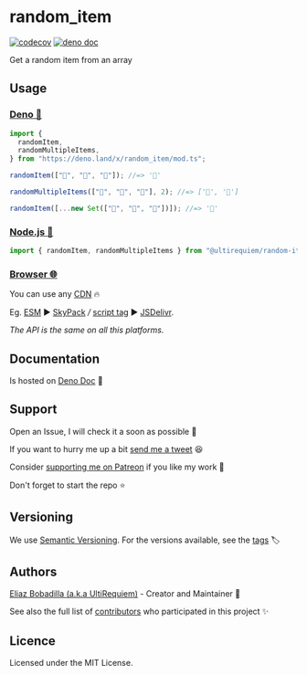 # random_item

[![codecov](https://codecov.io/gh/ultirequiem/random_item/branch/main/graph/badge.svg)](https://codecov.io/gh/ultirequiem/random_item)
[![deno doc](https://doc.deno.land/badge.svg)](https://doc.deno.land/https/deno.land/x/random_item/mod.ts)

Get a random item from an array

## Usage

### [Deno 🦕](https://deno.land/x/random_item)

```typescript
import {
  randomItem,
  randomMultipleItems,
} from "https://deno.land/x/random_item/mod.ts";

randomItem(["🐴", "🦄", "🌈"]); //=> '🦄'

randomMultipleItems(["🐴", "🦄", "🌈"], 2); //=> ['🌈', '🦄']

randomItem([...new Set(["🐴", "🦄", "🌈"])]); //=> '🌈'
```

### [Node.js 🦖](https://npmjs.com/package/@ultirequiem/random-item)

```ts
import { randomItem, randomMultipleItems } from "@ultirequiem/random-item";
```

### [Browser 🌐](https://developer.mozilla.org/en-US/docs/Glossary/Browser)

You can use any [CDN](https://en.wikipedia.org/wiki/Content_delivery_network) 🔥

Eg. [ESM](https://developer.mozilla.org/en-US/docs/Web/JavaScript/Guide/Modules)
▶ [SkyPack](https://cdn.skypack.dev/@ultirequiem/random-item) _/_
[script tag](https://developer.mozilla.org/en-US/docs/Web/HTML/Element/script) ▶
[JSDelivr](https://cdn.jsdelivr.net/npm/@ultirequiem/random-item).

_The API is the same on all this platforms._

## Documentation

Is hosted on
[Deno Doc](https://doc.deno.land/https://deno.land/x/random_item/mod.ts) 📄

## Support

Open an Issue, I will check it a soon as possible 👀

If you want to hurry me up a bit
[send me a tweet](https://twitter.com/UltiRequiem) 😆

Consider [supporting me on Patreon](https://patreon.com/UltiRequiem) if you like
my work 🚀

Don't forget to start the repo ⭐

## Versioning

We use [Semantic Versioning](http://semver.org). For the versions available,
see the [tags](https://github.com/UltiRequiem/random_item/tags) 🏷️

## Authors

[Eliaz Bobadilla (a.k.a UltiRequiem)](https://ultirequiem.com) - Creator and
Maintainer 💪

See also the full list of
[contributors](https://github.com/UltiRequiem/random_item/contributors) who
participated in this project ✨

## Licence

Licensed under the MIT License.
